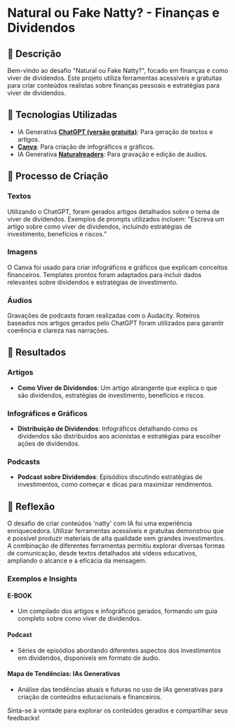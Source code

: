 # Natural ou Fake Natty? - Finanças e Dividendos

## 📒 Descrição
Bem-vindo ao desafio "Natural ou Fake Natty?", focado em finanças e como viver de dividendos. Este projeto utiliza ferramentas acessíveis e gratuitas para criar conteúdos realistas sobre finanças pessoais e estratégias para viver de dividendos.

## 🤖 Tecnologias Utilizadas
- IA Generativa **[ChatGPT (versão gratuita)](https://chat.openai.com)**: Para geração de textos e artigos.
- **[Canva](https://www.canva.com/)**: Para criação de infográficos e gráficos.
- IA Generativa **[Naturalreaders](https://www.naturalreaders.com/commercial/)**: Para gravação e edição de áudios.

## 🧐 Processo de Criação
### Textos
Utilizando o ChatGPT, foram gerados artigos detalhados sobre o tema de viver de dividendos. Exemplos de prompts utilizados incluem: "Escreva um artigo sobre como viver de dividendos, incluindo estratégias de investimento, benefícios e riscos."

### Imagens
O Canva foi usado para criar infográficos e gráficos que explicam conceitos financeiros. Templates prontos foram adaptados para incluir dados relevantes sobre dividendos e estratégias de investimento.

### Áudios
Gravações de podcasts foram realizadas com o Audacity. Roteiros baseados nos artigos gerados pelo ChatGPT foram utilizados para garantir coerência e clareza nas narrações.

## 🚀 Resultados
### Artigos
- **Como Viver de Dividendos**: Um artigo abrangente que explica o que são dividendos, estratégias de investimento, benefícios e riscos.

### Infográficos e Gráficos
- **Distribuição de Dividendos**: Infográficos detalhando como os dividendos são distribuídos aos acionistas e estratégias para escolher ações de dividendos.

### Podcasts
- **Podcast sobre Dividendos**: Episódios discutindo estratégias de investimentos, como começar e dicas para maximizar rendimentos.

## 💭 Reflexão
O desafio de criar conteúdos 'natty' com IA foi uma experiência enriquecedora. Utilizar ferramentas acessíveis e gratuitas demonstrou que é possível produzir materiais de alta qualidade sem grandes investimentos. A combinação de diferentes ferramentas permitiu explorar diversas formas de comunicação, desde textos detalhados até vídeos educativos, ampliando o alcance e a eficácia da mensagem.

### Exemplos e Insights
#### E-BOOK
- Um compilado dos artigos e infográficos gerados, formando um guia completo sobre como viver de dividendos.

#### Podcast
- Séries de episódios abordando diferentes aspectos dos investimentos em dividendos, disponíveis em formato de áudio.

#### Mapa de Tendências: IAs Generativas
- Análise das tendências atuais e futuras no uso de IAs generativas para criação de conteúdos educacionais e financeiros.

Sinta-se à vontade para explorar os conteúdos gerados e compartilhar seus feedbacks!
